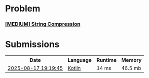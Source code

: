 <h1>Problem</h1>
<h3><a href="https://leetcode.com/problems/string-compression/description/">[MEDIUM] String Compression</a></h3>

<h1>Submissions</h1>
<table>
<tr>
<th>Date</th> <th>Language</th> <th>Runtime</th> <th>Memory</th>
</tr>
<tr>
<td> <a href="https://leetcode.com/submissions/detail/1738790023/"> 2025-08-17 19:19:45 </a> </td>
<td> <a href="./0443.%20String%20Compression.kt"> Kotlin </a> </td>
<td> 14 ms </td>
<td> 46.5 mb </td>
</tr>
</table>